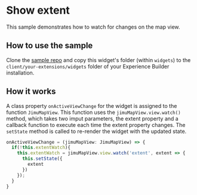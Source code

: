 # Show extent

This sample demonstrates how to watch for changes on the map view.

## How to use the sample
Clone the [sample repo](https://github.com/esri/arcgis-experience-builder-sdk-resources) and copy this widget's folder (within `widgets`) to the `client/your-extensions/widgets` folder of your Experience Builder installation. 

## How it works
A class property `onActiveViewChange` for the widget is assigned to the function `JimuMapView`.  This function uses
the `jimuMapView.view.watch()` method, which takes two imput parameters, the extent property and a callback function to
execute each time the extent property changes. The `setState` method is called to re-render the widget with the updated state.  

  ```javascript
  onActiveViewChange = (jimuMapView: JimuMapView) => {
    if(!this.extentWatch){
      this.extentWatch = jimuMapView.view.watch('extent', extent => { 
        this.setState({
          extent
        })
      });
    }
  }
```
